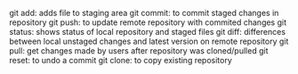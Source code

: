 git add:
adds file to staging area
git commit:
to commit staged changes in repository
git push:
to update remote repository with commited changes
git status:
shows status of local repository and staged files
git diff:
differences between local unstaged changes and latest version on remote repository
git pull:
get changes made by users after repository was cloned/pulled
git reset:
to undo a commit
git clone:
to copy existing repository
